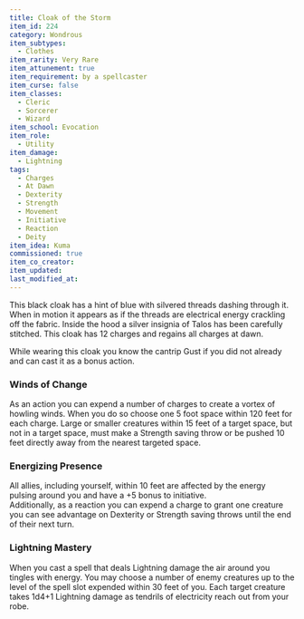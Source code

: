 ```yaml
---
title: Cloak of the Storm
item_id: 224
category: Wondrous
item_subtypes: 
  - Clothes
item_rarity: Very Rare
item_attunement: true
item_requirement: by a spellcaster
item_curse: false
item_classes: 
  - Cleric
  - Sorcerer
  - Wizard
item_school: Evocation
item_role: 
  - Utility
item_damage: 
  - Lightning
tags:
  - Charges
  - At Dawn
  - Dexterity
  - Strength
  - Movement
  - Initiative
  - Reaction
  - Deity
item_idea: Kuma
commissioned: true
item_co_creator: 
item_updated: 
last_modified_at: 
---
```


This black cloak has a hint of blue with silvered threads dashing through it. When in motion it appears as if the threads are electrical energy crackling off the fabric. Inside the hood a silver insignia of Talos has been carefully stitched. 
This cloak has 12 charges and regains all charges at dawn.  

While wearing this cloak you know the cantrip <magic-spell>Gust</magic-spell> if you did not already and can cast it as a bonus action.

### Winds of Change

As an action you can expend a number of charges to create a vortex of howling winds. When you do so choose one 5 foot space within 120 feet for each charge. Large or smaller creatures within 15 feet of a target space, but not in a target space, must make a Strength saving throw or be pushed 10 feet directly away from the nearest targeted space.

### Energizing Presence

All allies, including yourself, within 10 feet are affected by the energy pulsing around you and have a +5 bonus to initiative.  
Additionally, as a reaction you can expend a charge to grant one creature you can see advantage on Dexterity or Strength saving throws until the end of their next turn.

### Lightning Mastery

When you cast a spell that deals Lightning damage the air around you tingles with energy. You may choose a number of enemy creatures up to the level of the spell slot expended within 30 feet of you. Each target creature takes 1d4+1 Lightning damage as tendrils of electricity reach out from your robe.
